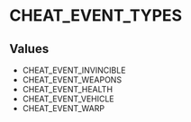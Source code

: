 # CHEAT_EVENT_TYPES

## Values
* CHEAT_EVENT_INVINCIBLE
* CHEAT_EVENT_WEAPONS
* CHEAT_EVENT_HEALTH
* CHEAT_EVENT_VEHICLE
* CHEAT_EVENT_WARP